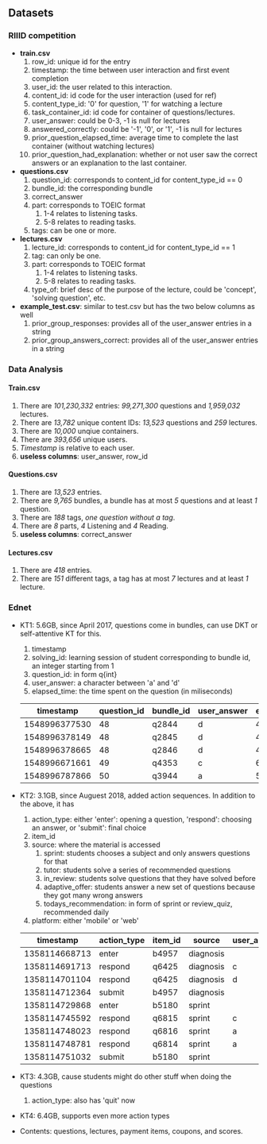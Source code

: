 ## Datasets

### RIIID competition

- **train.csv**
  1. row_id: unique id for the entry
  2. timestamp: the time between user interaction and first event completion
  3. user_id: the user related to this interaction.
  4. content_id: id code for the user interaction (used for ref)
  5. content_type_id: '0' for question, '1' for watching a lecture
  6. task_container_id: id code for container of questions/lectures.
  7. user_answer: could be 0-3, -1 is null for lectures
  8. answered_correctly: could be '-1', '0', or '1', -1 is null for lectures
  9. prior_question_elapsed_time: average time to complete the last container (without watching lectures)
  10. prior_question_had_explanation: whether or not user saw the correct answers or an explanation to the last container.
- **questions.csv**
  1. question_id: corresponds to content_id for content_type_id == 0
  2. bundle_id: the corresponding bundle
  3. correct_answer
  4. part: corresponds to TOEIC format
     1. 1-4 relates to listening tasks.
     2. 5-8 relates to reading tasks.
  5. tags: can be one or more.
- **lectures.csv**
  1. lecture_id: corresponds to content_id for content_type_id == 1
  2. tag: can only be one.
  3. part: corresponds to TOEIC format
     1. 1-4 relates to listening tasks.
     2. 5-8 relates to reading tasks.
  4. type_of: brief desc of the purpose of the lecture, could be 'concept', 'solving question', etc.
- **example_test.csv**: similar to test.csv but has the two below columns as well
  1. prior_group_responses: provides all of the user_answer entries in a string
  2. prior_group_answers_correct: provides all of the user_answer entries in a string



### Data Analysis

#### Train.csv

1. There are *101,230,332* entries: *99,271,300* questions and *1,959,032* lectures.
2. There are *13,782* unique content IDs: *13,523* questions and *259* lectures.
3. There are *10,000* unqiue containers.
4. There are *393,656* unique users.
5. *Timestamp* is relative to each user.
6. **useless columns**: user_answer, row_id



####  Questions.csv

1. There are *13,523* entries.
2. There are *9,765* bundles, a bundle has at most *5* questions and at least *1* question. 
3. There are *188* tags,  *one question without a tag*.
4. There are *8* parts, *4* Listening and *4* Reading.
5. **useless columns**: correct_answer



####  Lectures.csv

1. There are *418* entries.
2. There are *151* different tags, a tag has at most *7* lectures and at least *1* lecture.



### Ednet

- KT1: 5.6GB, since April 2017, questions come in bundles, can use DKT or self-attentive KT for this. 

  1. timestamp
  2. solving_id: learning session of student corresponding to bundle id, an integer starting from 1
  3. question_id: in form q{int}
  4. user_answer: a character between 'a' and 'd'
  5. elapsed_time: the time spent on the question (in miliseconds)

  | timestamp     | question\_id | bundle\_id | user\_answer | elapsed\_time |
  | ------------- | ------------ | ---------- | ------------ | ------------- |
  | 1548996377530 | 48           | q2844      | d            | 47000         |
  | 1548996378149 | 48           | q2845      | d            | 47000         |
  | 1548996378665 | 48           | q2846      | d            | 47000         |
  | 1548996671661 | 49           | q4353      | c            | 67000         |
  | 1548996787866 | 50           | q3944      | a            | 54000         |

  

- KT2: 3.1GB, since Auguest 2018, added action sequences. In addition to the above, it has

  1. action_type: either 'enter': opening a question, 'respond': choosing an answer, or 'submit': final choice
  2. item_id
  3. source: where the material is accessed
     1. sprint: students chooses a subject and only answers questions for that
     2. tutor:  students solve a series of recommended questions
     3. in_review: students solve questions that they have solved before
     4. adaptive_offer: students answer a new set of questions because they got many wrong answers
     5. todays_recommendation: in form of sprint or review_quiz, recommended daily
  4. platform: either 'mobile' or 'web'

  | timestamp     | action\_type | item\_id | source    | user\_answer | platform |
  | ------------- | ------------ | -------- | --------- | ------------ | -------- |
  | 1358114668713 | enter        | b4957    | diagnosis |              | mobile   |
  | 1358114691713 | respond      | q6425    | diagnosis | c            | mobile   |
  | 1358114701104 | respond      | q6425    | diagnosis | d            | mobile   |
  | 1358114712364 | submit       | b4957    | diagnosis |              | mobile   |
  | 1358114729868 | enter        | b5180    | sprint    |              | mobile   |
  | 1358114745592 | respond      | q6815    | sprint    | c            | mobile   |
  | 1358114748023 | respond      | q6816    | sprint    | a            | mobile   |
  | 1358114748781 | respond      | q6814    | sprint    | a            | mobile   |
  | 1358114751032 | submit       | b5180    | sprint    |              | mobile   |

  

- KT3: 4.3GB, cause students might do other stuff when doing the questions

  1. action_type: also has 'quit' now

- KT4: 6.4GB, supports even more action types

- Contents: questions, lectures, payment items, coupons, and scores.



### 